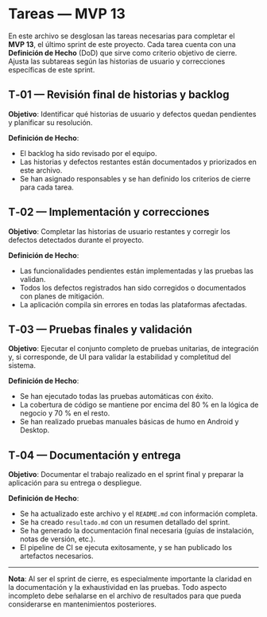 # Tareas — MVP 13

En este archivo se desglosan las tareas necesarias para completar el **MVP 13**, el
último sprint de este proyecto.  Cada tarea cuenta con una **Definición de
Hecho** (DoD) que sirve como criterio objetivo de cierre.  Ajusta las
subtareas según las historias de usuario y correcciones específicas de este
sprint.

## T‑01 — Revisión final de historias y backlog
**Objetivo**: Identificar qué historias de usuario y defectos quedan
pendientes y planificar su resolución.

**Definición de Hecho**:

- El backlog ha sido revisado por el equipo.
- Las historias y defectos restantes están documentados y priorizados en
  este archivo.
- Se han asignado responsables y se han definido los criterios de cierre
  para cada tarea.

## T‑02 — Implementación y correcciones
**Objetivo**: Completar las historias de usuario restantes y corregir los
defectos detectados durante el proyecto.

**Definición de Hecho**:

- Las funcionalidades pendientes están implementadas y las pruebas las
  validan.
- Todos los defectos registrados han sido corregidos o documentados con
  planes de mitigación.
- La aplicación compila sin errores en todas las plataformas afectadas.

## T‑03 — Pruebas finales y validación
**Objetivo**: Ejecutar el conjunto completo de pruebas unitarias, de
integración y, si corresponde, de UI para validar la estabilidad y
completitud del sistema.

**Definición de Hecho**:

- Se han ejecutado todas las pruebas automáticas con éxito.
- La cobertura de código se mantiene por encima del 80 % en la lógica de
  negocio y 70 % en el resto.
- Se han realizado pruebas manuales básicas de humo en Android y Desktop.

## T‑04 — Documentación y entrega
**Objetivo**: Documentar el trabajo realizado en el sprint final y preparar
la aplicación para su entrega o despliegue.

**Definición de Hecho**:

- Se ha actualizado este archivo y el `README.md` con información
  completa.
- Se ha creado `resultado.md` con un resumen detallado del sprint.
- Se ha generado la documentación final necesaria (guías de instalación,
  notas de versión, etc.).
- El pipeline de CI se ejecuta exitosamente, y se han publicado los
  artefactos necesarios.

---

**Nota**: Al ser el sprint de cierre, es especialmente importante la claridad
en la documentación y la exhaustividad en las pruebas.  Todo aspecto
incompleto debe señalarse en el archivo de resultados para que pueda
considerarse en mantenimientos posteriores.
